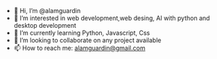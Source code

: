 - 👋 Hi, I’m @alamguardin
- 👀 I’m interested in web development,web desing, AI with python and desktop development
- 🌱 I’m currently learning Python, Javascript, Css
- 💞️ I’m looking to collaborate on any project available
- 📫 How to reach me: alamguardin@gmail.com

<!---
alamguardin/alamguardin is a ✨ special ✨ repository because its `README.md` (this file) appears on your GitHub profile.
You can click the Preview link to take a look at your changes.
--->
